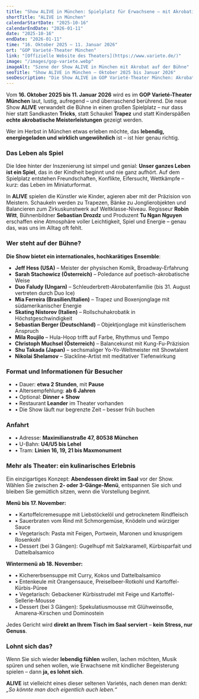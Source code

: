 ```yaml
---
title: "Show ALIVE in München: Spielplatz für Erwachsene — mit Akrobatik, Humor und Weltklasse-Artisten"
shortTitle: "ALIVE in München"
calendarStartDate: "2025-10-16"
calendarEndDate: "2026-01-11"
date: "2025-10-16"
endDate: "2026-01-11"
time: "16. Oktober 2025 – 11. Januar 2026"
ort: "GOP Varieté-Theater München"
link: "[Offizielle Website des Theaters](https://www.variete.de/)"
image: "/images/gop-variete.webp"
imageAlt: "Szene der Show ALIVE in München mit Akrobat auf der Bühne"
seoTitle: "Show ALIVE in München — Oktober 2025 bis Januar 2026"
seoDescription: "Die Show ALIVE im GOP Varieté-Theater München: Akrobatik, Musik und Humor auf Weltklasseniveau. Termine, Künstler, Menü Leander und Tickets."
---
```


Vom **16. Oktober 2025 bis 11. Januar 2026** wird es im **GOP Varieté-Theater München** laut, lustig, aufregend – und überraschend berührend. Die neue Show **ALIVE** verwandelt die Bühne in einen großen Spielplatz – nur dass hier statt Sandkasten **Tricks**, statt Schaukel **Trapez** und statt Kinderspäßen **echte akrobatische Meisterleistungen** gezeigt werden.

Wer im Herbst in München etwas erleben möchte, das **lebendig, energiegeladen und wirklich ungewöhnlich** ist – ist hier genau richtig.

### Das Leben als Spiel

Die Idee hinter der Inszenierung ist simpel und genial: **Unser ganzes Leben ist ein Spiel**, das in der Kindheit beginnt und nie ganz aufhört. Auf dem Spielplatz entstehen Freundschaften, Konflikte, Eifersucht, Wettkämpfe – kurz: das Leben im Miniaturformat.

In **ALIVE** spielen die Künstler wie Kinder, agieren aber mit der Präzision von Meistern. Schaukeln werden zu Trapezen, Bänke zu Jonglierobjekten und Balancieren zum Zirkuskunstwerk auf Weltklasse-Niveau. Regisseur **Robin Witt**, Bühnenbildner **Sebastian Drozdz** und Produzent **Tu Ngan Nguyen** erschaffen eine Atmosphäre voller Leichtigkeit, Spiel und Energie – genau das, was uns im Alltag oft fehlt.

### Wer steht auf der Bühne?

**Die Show bietet ein internationales, hochkarätiges Ensemble**:
- **Jeff Hess (USA)** – Meister der physischen Komik, Broadway-Erfahrung  
- **Sarah Stachowicz (Österreich)** – Poledance auf poetisch-akrobatische Weise  
- **Duo Faludy (Ungarn)** – Schleuderbrett-Akrobatenfamilie (bis 31. August vertreten durch Duo Ice)  
- **Mia Ferreira (Brasilien/Italien)** – Trapez und Boxenjonglage mit südamerikanischer Energie  
- **Skating Nistorov (Italien)** – Rollschuhakrobatik in Höchstgeschwindigkeit  
- **Sebastian Berger (Deutschland)** – Objektjonglage mit künstlerischem Anspruch  
- **Mila Roujilo** – Hula-Hoop trifft auf Farbe, Rhythmus und Tempo  
- **Christoph Muchsel (Österreich)** – Balancekunst mit Kung-Fu-Präzision  
- **Shu Takada (Japan)** – sechsmaliger Yo-Yo-Weltmeister mit Showtalent  
- **Nikolai Shelamov** – Slackline-Artist mit meditativer Tiefenwirkung

### Format und Informationen für Besucher

- • Dauer: **etwa 2 Stunden**, mit **Pause**  
- • Altersempfehlung: **ab 6 Jahren**  
- • Optional: **Dinner + Show**  
- • Restaurant **Leander** im Theater vorhanden  
- • Die Show läuft nur begrenzte Zeit – besser früh buchen

### Anfahrt

- • Adresse: **Maximilianstraße 47, 80538 München**  
- • U-Bahn: **U4/U5 bis Lehel**  
- • Tram: **Linien 16, 19, 21 bis Maxmonument**

### Mehr als Theater: ein kulinarisches Erlebnis

Ein einzigartiges Konzept: **Abendessen direkt im Saal** vor der Show.  
Wählen Sie zwischen **2- oder 3-Gänge-Menü**, entspannen Sie sich und bleiben Sie gemütlich sitzen, wenn die Vorstellung beginnt.

**Menü bis 17. November:**

- • Kartoffelcremesuppe mit Liebstöckelöl und getrocknetem Rindfleisch  
- • Sauerbraten vom Rind mit Schmorgemüse, Knödeln und würziger Sauce  
- • Vegetarisch: Pasta mit Feigen, Portwein, Maronen und knusprigem Rosenkohl  
- • Dessert (bei 3 Gängen): Gugelhupf mit Salzkaramell, Kürbisparfait und Dattelbalsamico

**Wintermenü ab 18. November:**

- • Kichererbsensuppe mit Curry, Kokos und Dattelbalsamico  
- • Entenkeule mit Orangensauce, Preiselbeer-Rotkohl und Kartoffel-Kürbis-Püree  
- • Vegetarisch: Gebackener Kürbisstrudel mit Feige und Kartoffel-Sellerie-Mousse  
- • Dessert (bei 3 Gängen): Spekulatiusmousse mit Glühweinsoße, Amarena-Kirschen und Dominostein

Jedes Gericht wird **direkt an Ihrem Tisch im Saal serviert** – **kein Stress, nur Genuss**.

### Lohnt sich das?

Wenn Sie sich wieder **lebendig fühlen** wollen, lachen möchten, Musik spüren und sehen wollen, wie Erwachsene mit kindlicher Begeisterung spielen – dann **ja, es lohnt sich**.

**ALIVE** ist vielleicht eines dieser seltenen Varietés, nach denen man denkt:  
_„So könnte man doch eigentlich auch leben.“_
